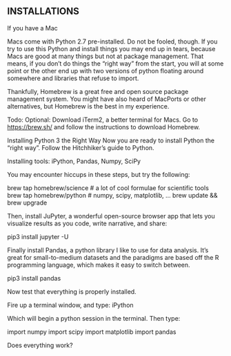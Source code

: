 ## INSTALLATIONS

If you have a Mac

Macs come with Python 2.7 pre-installed. Do not be fooled, though. If you try to use this Python and install things you may end up in tears, because Macs are good at many things but not at package management. That means, if you don’t do things the “right way” from the start, you will at some point or the other end up with two versions of python floating around somewhere and libraries that refuse to import.

Thankfully, Homebrew is a great free and open source package management system. You might have also heard of MacPorts or other alternatives, but Homebrew is the best in my experience.

Todo:
Optional: Download iTerm2, a better terminal for Macs.
Go to https://brew.sh/ and follow the instructions to download Homebrew.

Installing Python 3 the Right Way
Now you are ready to install Python the “right way”. Follow the Hitchhiker’s guide to Python.

Installing tools: iPython, Pandas, Numpy, SciPy

You may encounter hiccups in these steps, but try the following:

brew tap homebrew/science # a lot of cool formulae for scientific tools
brew tap homebrew/python # numpy, scipy, matplotlib, …
brew update && brew upgrade


Then, install JuPyter, a wonderful open-source browser app that lets you visualize results as you code, write narrative, and share:

pip3 install jupyter -U

Finally install Pandas, a python library I like to use for data analysis. It’s great for small-to-medium datasets and the paradigms are based off the R programming language, which makes it easy to switch between.

pip3 install pandas

Now test that everything is properly installed.

Fire up a terminal window, and type: 
iPython

Which will begin a python session in the terminal. 
Then type:

import numpy
import scipy
import matplotlib
import pandas


Does everything work?

